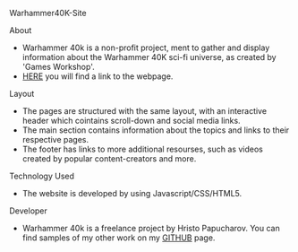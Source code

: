 Warhammer40K-Site

About

- Warhammer 40k is a non-profit project, ment to gather and display information about the Warhammer 40K sci-fi universe, as created by 'Games Workshop'.
- <a href = "https://hpapucha.github.io/Warhammer40K-Site/">HERE</a> you will find a link to the webpage.

Layout

- The pages are structured with the same layout, with an interactive header which cointains scroll-down and social media links.
- The main section contains information about the topics and links to their respective pages.
- The footer has links to more additional resourses, such as videos created by popular content-creators and more.

Technology Used

- The website is developed by using Javascript/CSS/HTML5.

Developer

- Warhammer 40k is a freelance project by Hristo Papucharov. You can find samples of my other work on my <a href ="https://github.com/hpapucha">GITHUB</a> page.
